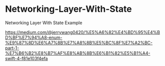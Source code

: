 # Networking-Layer-With-State
Networking Layer With State Example

https://medium.com/@jerrywang0420/%E5%A6%82%E4%BD%95%E4%BD%BF%E7%94%A8-enum-%E9%87%8D%E6%A7%8B%E7%A8%8B%E5%BC%8F%E7%A2%BC-part-1-%E7%B6%B2%E8%B7%AF%E8%AB%8B%E6%B1%82%E5%B1%A4-swift-4-f81e103f4efa
